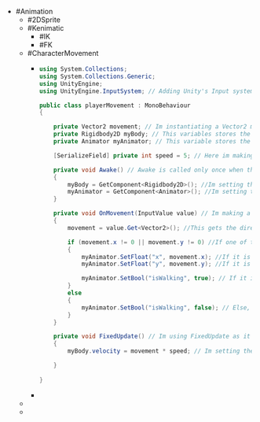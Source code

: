 - #Animation
	- #2DSprite
	- #Kenimatic
		- #IK
		- #FK
	- #CharacterMovement
		- ```C#
		  using System.Collections;
		  using System.Collections.Generic;
		  using UnityEngine;
		  using UnityEngine.InputSystem; // Adding Unity's Input system, because we are using it to control the animation via the keysystem
		  
		  public class playerMovement : MonoBehaviour
		  {
		  
		      private Vector2 movement; // Im instantiating a Vector2 movement variable that stores the direction of movement, that will be used by the onMovements function
		      private Rigidbody2D myBody; // This variables stores the Rigidbody component
		      private Animator myAnimator; // This variable stores the Animator component
		  
		      [SerializeField] private int speed = 5; // Here im making a serialized private int variable, that stores the current speed of the object
		  
		      private void Awake() // Awake is called only once when the script starts
		      {
		          myBody = GetComponent<Rigidbody2D>(); //Im setting the myBody variable to the Rigidbody component of the current object
		          myAnimator = GetComponent<Animator>(); //Im setting the myAnimator variable to the Animator component of the current object
		      }
		  
		      private void OnMovement(InputValue value) // Im making a function that keeps an eye on our Inputs system's values
		      {
		          movement = value.Get<Vector2>(); //This gets the direction of input and sets the movement variable to that.
		  
		          if (movement.x != 0 || movement.y != 0) //If one of the components of the vector arent = 0 then you know it is moving
		          {
		              myAnimator.SetFloat("x", movement.x); //If it is moving then we are setting the x float equal to the x component of our movement variable
		              myAnimator.SetFloat("y", movement.y); //If it is moving then we are setting the y float equal to the y component of our movement variable
		  
		              myAnimator.SetBool("isWalking", true); // If it is moving then set the isWalking to true 
		          }
		          else
		          {
		              myAnimator.SetBool("isWalking", false); // Else, If it is not moving then set the isWalking to false
		          }
		      }
		  
		      private void FixedUpdate() // Im using FixedUpdate as it is more effecient than Update when it comes to things such as movement, as it isnt get called every frame
		      {
		          myBody.velocity = movement * speed; // Im setting the velocity of the current rigidbody to the movement Vector2 multiplied by the speed
		  
		      }
		    
		  }
		  ```
		-
	-
	-